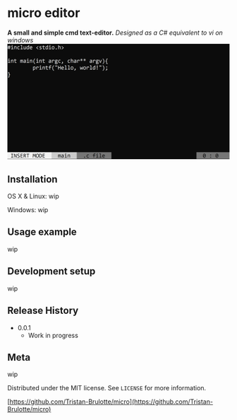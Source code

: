 # micro editor
**A small and simple cmd text-editor.**
*Designed as a C# equivalent to vi on windows*
![](screenshot.png)

## Installation

OS X & Linux:
wip

Windows:
wip

## Usage example
wip

## Development setup
wip

## Release History

* 0.0.1
    * Work in progress

## Meta
wip

Distributed under the MIT license. See ``LICENSE`` for more information.

[https://github.com/Tristan-Brulotte/micro](https://github.com/Tristan-Brulotte/micro)
